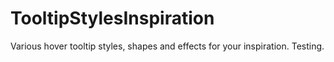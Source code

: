 # TooltipStylesInspiration
Various hover tooltip styles, shapes and effects for your inspiration.
Testing.
